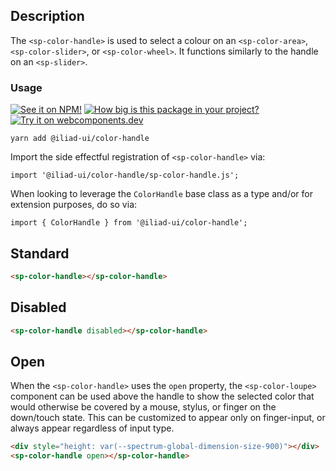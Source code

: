 ## Description

The `<sp-color-handle>` is used to select a colour on an `<sp-color-area>`, `<sp-color-slider>`, or `<sp-color-wheel>`. It functions similarly to the handle on an `<sp-slider>`.

### Usage

[![See it on NPM!](https://img.shields.io/npm/v/@iliad-ui/color-handle?style=for-the-badge)](https://www.npmjs.com/package/@iliad-ui/color-handle)
[![How big is this package in your project?](https://img.shields.io/bundlephobia/minzip/@iliad-ui/color-handle?style=for-the-badge)](https://bundlephobia.com/result?p=@iliad-ui/color-handle)
[![Try it on webcomponents.dev](https://img.shields.io/badge/Try%20it%20on-webcomponents.dev-green?style=for-the-badge)](https://webcomponents.dev/edit/collection/fO75441E1Q5ZlI0e9pgq/crxLSSCXLFPpmUsM6GJQ/src/index.ts)

```
yarn add @iliad-ui/color-handle
```

Import the side effectful registration of `<sp-color-handle>` via:

```
import '@iliad-ui/color-handle/sp-color-handle.js';
```

When looking to leverage the `ColorHandle` base class as a type and/or for extension purposes, do so via:

```
import { ColorHandle } from '@iliad-ui/color-handle';
```

## Standard

```html
<sp-color-handle></sp-color-handle>
```

## Disabled

```html
<sp-color-handle disabled></sp-color-handle>
```

## Open

When the `<sp-color-handle>` uses the `open` property, the `<sp-color-loupe>` component can be used above the handle to show the selected color that would otherwise be covered by a mouse, stylus, or finger on the down/touch state. This can be customized to appear only on finger-input, or always appear regardless of input type.

```html
<div style="height: var(--spectrum-global-dimension-size-900)"></div>
<sp-color-handle open></sp-color-handle>
```
